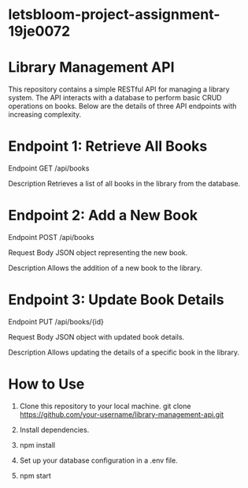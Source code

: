# letsbloom-project-assignment-19je0072

# Library Management API
This repository contains a simple RESTful API for managing a library system. The API interacts with a database to perform basic CRUD operations on books. Below are the details of three API endpoints with increasing complexity.

# Endpoint 1: Retrieve All Books
Endpoint
GET /api/books

Description
Retrieves a list of all books in the library from the database.

# Endpoint 2: Add a New Book
Endpoint
POST /api/books

Request Body
JSON object representing the new book.

Description
Allows the addition of a new book to the library.

# Endpoint 3: Update Book Details
Endpoint
PUT /api/books/{id}

Request Body
JSON object with updated book details.

Description
Allows updating the details of a specific book in the library.

# How to Use
1. Clone this repository to your local machine.
  git clone https://github.com/your-username/library-management-api.git

2. Install dependencies.
3. npm install
4. Set up your database configuration in a .env file.
5. npm start
